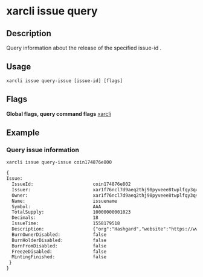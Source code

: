 # xarcli issue query

## Description
Query information about the release of the specified issue-id .

## Usage
```shell
xarcli issue query-issue [issue-id] [flags]
```
## Flags

**Global flags, query command flags** [xarcli](../README.md)

## Example
### Query issue information
```shell
xarcli issue query-issue coin174876e800
```
```txt
{
Issue:
  IssueId:          			coin174876e802
  Issuer:           			xar1f76ncl7d9aeq2thj98pyveee8twplfqy3q4yv7
  Owner:           				xar1f76ncl7d9aeq2thj98pyveee8twplfqy3q4yv7
  Name:             			issuename
  Symbol:    	    			AAA
  TotalSupply:      			10000000001023
  Decimals:         			18
  IssueTime:					1558179518
  Description:	    			{"org":"Hashgard","website":"https://www.xar.com","logo":"https://cdn.xar.com/static/logo.2d949f3d.png","intro":"a good project"}
  BurnOwnerDisabled:  			false
  BurnHolderDisabled:  			false
  BurnFromDisabled:  			false
  FreezeDisabled:  				false
  MintingFinished:  			false
 }
}
```
